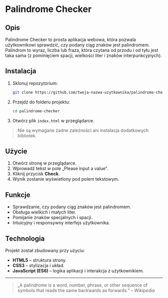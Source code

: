 # Palindrome Checker

## Opis

Palindrome Checker to prosta aplikacja webowa, która pozwala użytkownikowi sprawdzić, czy podany ciąg znaków jest palindromem. Palindrom to wyraz, liczba lub fraza, która czytana od przodu i od tyłu jest taka sama (z pominięciem spacji, wielkości liter i znaków interpunkcyjnych).

## Instalacja

1. Sklonuj repozytorium:

   ```bash
   git clone https://github.com/twoja-nazwa-uzytkownika/palindrome-checker.git
   ```

2. Przejdź do folderu projektu:

   ```bash
   cd palindrome-checker
   ```

3. Otwórz plik `index.html` w przeglądarce.

> Nie są wymagane żadne zależności ani instalacja dodatkowych bibliotek.

## Użycie

1. Otwórz stronę w przeglądarce.
2. Wprowadź tekst w pole „Please input a value”.
3. Kliknij przycisk **Check**.
4. Wynik zostanie wyświetlony pod polem tekstowym.

## Funkcje

- Sprawdzanie, czy podany ciąg znaków jest palindromem.
- Obsługa wielkich i małych liter.
- Pomijanie znaków specjalnych i spacji.
- Intuicyjny i responsywny interfejs użytkownika.

## Technologia

Projekt został zbudowany przy użyciu:

- **HTML5** – struktura strony.
- **CSS3** – stylizacja i układ.
- **JavaScript (ES6)** – logika aplikacji i interakcja z użytkownikiem.

---

> „A palindrome is a word, number, phrase, or other sequence of symbols that reads the same backwards as forwards.” – *Wikipedia*

